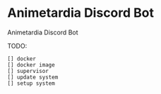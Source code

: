# Animetardia Discord Bot
Animetardia Discord Bot

TODO:
    
    [] docker
    [] docker image
    [] supervisor
    [] update system
    [] setup system

